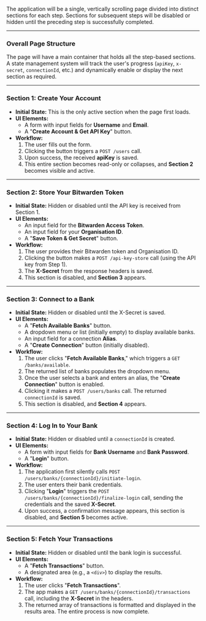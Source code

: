 The application will be a single, vertically scrolling page divided into distinct sections for each step. Sections for subsequent steps will be disabled or hidden until the preceding step is successfully completed.

---
### **Overall Page Structure**

The page will have a main container that holds all the step-based sections. A state management system will track the user's progress (`apiKey`, `x-secret`, `connectionId`, etc.) and dynamically enable or display the next section as required.

---
### **Section 1: Create Your Account**

* **Initial State:** This is the only active section when the page first loads.
* **UI Elements:**
    * A form with input fields for **Username** and **Email**.
    * A "**Create Account & Get API Key**" button.
* **Workflow:**
    1.  The user fills out the form.
    2.  Clicking the button triggers a `POST /users` call.
    3.  Upon success, the received **apiKey** is saved.
    4.  This entire section becomes read-only or collapses, and **Section 2** becomes visible and active.

---
### **Section 2: Store Your Bitwarden Token**

* **Initial State:** Hidden or disabled until the API key is received from Section 1.
* **UI Elements:**
    * An input field for the **Bitwarden Access Token**.
    * An input field for your **Organisation ID**.
    * A "**Save Token & Get Secret**" button.
* **Workflow:**
    1.  The user provides their Bitwarden token and Organisation ID.
    2.  Clicking the button makes a `POST /api-key-store` call (using the API key from Step 1).
    3.  The **X-Secret** from the response headers is saved.
    4.  This section is disabled, and **Section 3** appears.

---
### **Section 3: Connect to a Bank**

* **Initial State:** Hidden or disabled until the X-Secret is saved.
* **UI Elements:**
    * A "**Fetch Available Banks**" button.
    * A dropdown menu or list (initially empty) to display available banks.
    * An input field for a connection **Alias**.
    * A "**Create Connection**" button (initially disabled).
* **Workflow:**
    1.  The user clicks "**Fetch Available Banks**," which triggers a `GET /banks/available`.
    2.  The returned list of banks populates the dropdown menu.
    3.  Once the user selects a bank and enters an alias, the "**Create Connection**" button is enabled.
    4.  Clicking it makes a `POST /users/banks` call. The returned `connectionId` is saved.
    5.  This section is disabled, and **Section 4** appears.

---
### **Section 4: Log In to Your Bank**

* **Initial State:** Hidden or disabled until a `connectionId` is created.
* **UI Elements:**
    * A form with input fields for **Bank Username** and **Bank Password**.
    * A "**Login**" button.
* **Workflow:**
    1.  The application first silently calls `POST /users/banks/{connectionId}/initiate-login`.
    2.  The user enters their bank credentials.
    3.  Clicking "**Login**" triggers the `POST /users/banks/{connectionId}/finalize-login` call, sending the credentials and the saved **X-Secret**.
    4.  Upon success, a confirmation message appears, this section is disabled, and **Section 5** becomes active.

---
### **Section 5: Fetch Your Transactions**

* **Initial State:** Hidden or disabled until the bank login is successful.
* **UI Elements:**
    * A "**Fetch Transactions**" button.
    * A designated area (e.g., a `<div>`) to display the results.
* **Workflow:**
    1.  The user clicks "**Fetch Transactions**".
    2.  The app makes a `GET /users/banks/{connectionId}/transactions` call, including the **X-Secret** in the headers.
    3.  The returned array of transactions is formatted and displayed in the results area. The entire process is now complete.